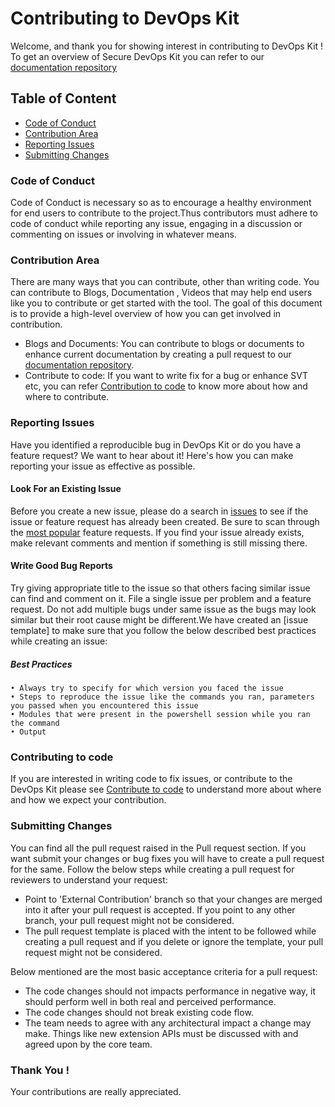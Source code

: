 # Contributing to DevOps Kit 

Welcome, and thank you for showing interest in contributing to DevOps Kit ! 
To get an overview of Secure DevOps Kit you can refer to our [documentation repository]( https://github.com/azsk/DevOpsKit-docs.)


## Table of Content
 * [Code of Conduct](/CONTRIBUTING.md#code-of-conduct)
 * [Contribution Area](/CONTRIBUTING.md#asking-questions)
 * [Reporting Issues](/CONTRIBUTING.md#submitting-changes)
 * [Submitting Changes](/CONTRIBUTING.md#submitting-changes)
	
	
### Code of Conduct
Code of Conduct is necessary so as to encourage a healthy environment for end users to contribute to the project.Thus contributors must adhere to code of conduct while reporting any issue, engaging in a discussion or commenting on issues or involving in whatever means.

### Contribution Area
There are many ways that you can contribute, other than writing code. You can contribute to Blogs, Documentation , Videos that may help end users like you to contribute or get started with the tool. The goal of this document is to provide a high-level overview of how you can get involved in contribution.
 * Blogs and Documents: You can contribute to blogs or documents to enhance current documentation by creating a pull request to our [documentation repository](https://github.com/azsk/DevOpsKit-docs).
* Contribute to code:  If you want to write fix for a bug or enhance SVT etc, you can refer [Contribution to code]() to know more about how and where to contribute. 


### Reporting Issues
Have you identified a reproducible bug in DevOps Kit or do you have a feature request? We want to hear about it! Here's how you can make reporting your issue as effective as possible.

#### Look For an Existing Issue
Before you create a new issue, please do a search in [issues](https://github.com/azsk/DevOpsKit/issues) to see if the issue or feature request has already been created.
Be sure to scan through the [most popular]() feature requests.
If you find your issue already exists, make relevant comments and mention if something is still missing there.

#### Write Good Bug Reports
Try giving appropriate title to the issue so that others facing similar issue can find and comment on it. File a single issue per problem and a feature request. Do not add multiple bugs under same issue as the bugs may look similar but their root cause might be different.We have created an [issue template] to make sure that you follow the below described best practices while creating an issue:
##### Best Practices
	• Always try to specify for which version you faced the issue
	• Steps to reproduce the issue like the commands you ran, parameters you passed when you encountered this issue
	• Modules that were present in the powershell session while you ran the command
	• Output

### Contributing to code

If you are interested in writing code to fix issues, or contribute to the DevOps Kit
please see [Contribute to code]() to understand more about where and how we expect your contribution.

### Submitting Changes
You can find all the pull request raised in the Pull request section. If you want submit your changes or bug fixes you will have to create a pull request for the same. Follow the below steps while creating a pull request for reviewers to understand your request:
* Point to 'External Contribution' branch so that your changes are merged into it after your pull request is accepted. If you point to any other branch, your pull request might not be considered.
* The pull request template is placed with the intent to be followed while creating a pull request and if you delete or ignore the template, your pull request might not be considered.
	
Below mentioned are the most basic acceptance criteria for a pull request: 
*  The code changes should not impacts performance in negative way, it should perform well in both real and perceived performance.
*  The code changes should not break existing code flow.
*  The team needs to agree with any architectural impact a change may make. Things like new extension APIs must be discussed with and agreed upon by the core team.


### Thank You !
Your contributions are really appreciated.
